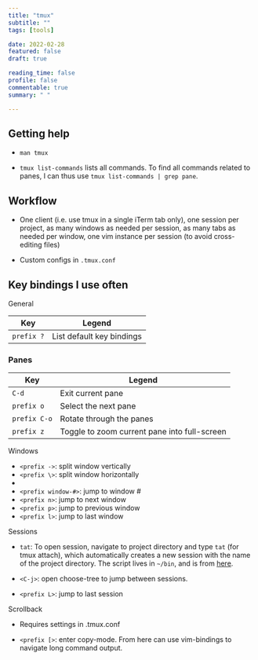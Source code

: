 ```yaml
---
title: "tmux"
subtitle: ""
tags: [tools]

date: 2022-02-28
featured: false
draft: true

reading_time: false
profile: false
commentable: true
summary: " "

---
```


## Getting help

- `man tmux`

- `tmux list-commands` lists all commands. To find all commands related to
  panes, I can thus use `tmux list-commands | grep pane`.

## Workflow

- One client (i.e. use tmux in a single iTerm tab only), one session per
  project, as many windows as needed per session, as many tabs as needed per
  window, one vim instance per session (to avoid cross-editing files)

- Custom configs in `.tmux.conf`


## Key bindings I use often

General

| Key               | Legend |
| -                 | - |
| `prefix ?`        | List default key bindings |

### Panes 
| Key               | Legend |
| -                 | - |
| `C-d`             | Exit current pane |
| `prefix o`        | Select the next pane |
| `prefix C-o`      | Rotate through the panes |
| `prefix z`        | Toggle to zoom current pane into full-screen |



Windows

- `<prefix ->`: split window vertically
- `<prefix \>`: split window horizontally
-
- `<prefix window-#>`: jump to window #
- `<prefix n>`: jump to next window
- `<prefix p>`: jump to previous window
- `<prefix l>`: jump to last window

Sessions

- `tat`: To open session, navigate to project directory and type `tat` (for tmux
  attach), which automatically creates a new session with the name of the
  project directory. The script lives in `~/bin`, and is from
  [here](https://github.com/thoughtbot/dotfiles/blob/main/bin/tat).

- `<C-j>`: open choose-tree to jump between sessions.
- `<prefix L>`: jump to last session

Scrollback

- Requires settings in .tmux.conf

- `<prefix [>`: enter copy-mode. From here can use vim-bindings to navigate long command output.

